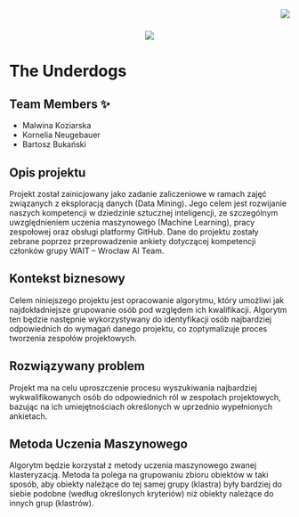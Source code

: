 <img align="right" src="https://visitor-badge.laobi.icu/badge?page_id=MalwinaKoz.Project-People-Analytics" />

<h1 align="center">
    <img src="https://readme-typing-svg.herokuapp.com/?font=Righteous&size=35&center=true&vCenter=true&width=500&height=70&duration=4000&lines=Hi+There!+👋;+We're+The+Underdogs!;" />
</h1>

# The Underdogs

## Team Members :sparkles:
- Malwina Koziarska
- Kornelia Neugebauer
- Bartosz Bukański

## Opis projektu
Projekt został zainicjowany jako zadanie zaliczeniowe w ramach zajęć związanych z eksploracją danych (Data Mining). Jego celem jest rozwijanie naszych kompetencji w dziedzinie sztucznej inteligencji, ze szczególnym uwzględnieniem uczenia maszynowego (Machine Learning), pracy zespołowej oraz obsługi platformy GitHub. Dane do projektu zostały zebrane poprzez przeprowadzenie ankiety dotyczącej kompetencji członków grupy WAIT – Wrocław AI Team.
## Kontekst biznesowy
Celem niniejszego projektu jest opracowanie algorytmu, który umożliwi jak najdokładniejsze grupowanie osób pod względem ich kwalifikacji. Algorytm ten będzie następnie wykorzystywany do identyfikacji osób najbardziej odpowiednich do wymagań danego projektu, co zoptymalizuje proces tworzenia zespołów projektowych.
## Rozwiązywany problem
Projekt ma na celu uproszczenie procesu wyszukiwania najbardziej wykwalifikowanych osób do odpowiednich ról w zespołach projektowych, bazując na ich umiejętnościach określonych w uprzednio wypełnionych ankietach.
## Metoda Uczenia Maszynowego
Algorytm będzie korzystał z metody uczenia maszynowego zwanej klasteryzacją. Metoda ta polega na grupowaniu zbioru obiektów w taki sposób, aby obiekty należące do tej samej grupy (klastra) były bardziej do siebie podobne (według określonych kryteriów) niż obiekty należące do innych grup (klastrów).